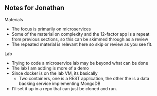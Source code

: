 ## Notes for Jonathan

Materials
- The focus is primarily on microservices
- Some of the material on complexity and the 12-factor app is a repeat from previous sections, so this can be skimmed through as a review
- The repeated material is relevant here so skip or review as you see fit.

Lab
- Trying to code a microservice lab may be beyond what can be done
- The lab I am adding is more of a demo
- Since docker is on the lab VM, its basically
  - Two containers, one is a REST application, the other the is a data backing service implementing MongoDB
- I'll set it up in a repo that can just be cloned and run.

